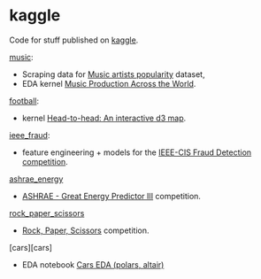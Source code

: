 # kaggle

Code for stuff published on [kaggle](https://www.kaggle.com/pieca111).

[music](music):

- Scraping data for [Music artists popularity](https://www.kaggle.com/pieca111/music-artists-popularity) dataset,
- EDA kernel [Music Production Across the World](https://www.kaggle.com/pieca111/music-production-across-the-world).

[football](football):

- kernel [Head-to-head: An interactive d3 map](https://www.kaggle.com/pieca111/head-to-head-an-interactive-d3-map).

[ieee_fraud](ieee_fraud):

- feature engineering + models for the [IEEE-CIS Fraud Detection competition](https://www.kaggle.com/c/ieee-fraud-detection).

[ashrae_energy](ashrae_energy)

- [ASHRAE - Great Energy Predictor III](https://www.kaggle.com/c/ashrae-energy-prediction) competition.

[rock_paper_scissors](rock_paper_scissors)

- [Rock, Paper, Scissors](https://www.kaggle.com/c/rock-paper-scissors) competition.

[cars][cars]

- EDA notebook [Cars EDA (polars, altair)](https://www.kaggle.com/pieca111/cars-eda-polars-altair)
